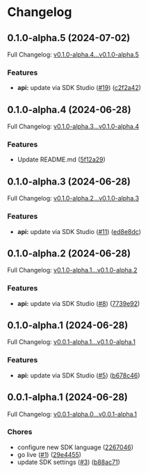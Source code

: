 # Changelog

## 0.1.0-alpha.5 (2024-07-02)

Full Changelog: [v0.1.0-alpha.4...v0.1.0-alpha.5](https://github.com/SmartDress/smartdress-python/compare/v0.1.0-alpha.4...v0.1.0-alpha.5)

### Features

* **api:** update via SDK Studio ([#19](https://github.com/SmartDress/smartdress-python/issues/19)) ([c2f2a42](https://github.com/SmartDress/smartdress-python/commit/c2f2a42940039b76157062442e5c0d91452e7f89))

## 0.1.0-alpha.4 (2024-06-28)

Full Changelog: [v0.1.0-alpha.3...v0.1.0-alpha.4](https://github.com/SmartDress/smartdress-python/compare/v0.1.0-alpha.3...v0.1.0-alpha.4)

### Features

* Update README.md ([5f12a29](https://github.com/SmartDress/smartdress-python/commit/5f12a2900307640fcc66f691e95fa13cb65827ef))

## 0.1.0-alpha.3 (2024-06-28)

Full Changelog: [v0.1.0-alpha.2...v0.1.0-alpha.3](https://github.com/SmartDress/smartdress-python/compare/v0.1.0-alpha.2...v0.1.0-alpha.3)

### Features

* **api:** update via SDK Studio ([#11](https://github.com/SmartDress/smartdress-python/issues/11)) ([ed8e8dc](https://github.com/SmartDress/smartdress-python/commit/ed8e8dc14208179aed2c981f4c6c0a7b72fc5e8d))

## 0.1.0-alpha.2 (2024-06-28)

Full Changelog: [v0.1.0-alpha.1...v0.1.0-alpha.2](https://github.com/SmartDress/smartdress-python/compare/v0.1.0-alpha.1...v0.1.0-alpha.2)

### Features

* **api:** update via SDK Studio ([#8](https://github.com/SmartDress/smartdress-python/issues/8)) ([7739e92](https://github.com/SmartDress/smartdress-python/commit/7739e924b76cd4887a29998d9f4d5d7ca5550bef))

## 0.1.0-alpha.1 (2024-06-28)

Full Changelog: [v0.0.1-alpha.1...v0.1.0-alpha.1](https://github.com/SmartDress/smartdress-python/compare/v0.0.1-alpha.1...v0.1.0-alpha.1)

### Features

* **api:** update via SDK Studio ([#5](https://github.com/SmartDress/smartdress-python/issues/5)) ([b678c46](https://github.com/SmartDress/smartdress-python/commit/b678c46290b322b15c52fa2c3d7ceb2ceed2c67b))

## 0.0.1-alpha.1 (2024-06-28)

Full Changelog: [v0.0.1-alpha.0...v0.0.1-alpha.1](https://github.com/SmartDress/smartdress-python/compare/v0.0.1-alpha.0...v0.0.1-alpha.1)

### Chores

* configure new SDK language ([2267046](https://github.com/SmartDress/smartdress-python/commit/2267046efe94ca18718ed245b93b104dede1acad))
* go live ([#1](https://github.com/SmartDress/smartdress-python/issues/1)) ([29e4455](https://github.com/SmartDress/smartdress-python/commit/29e4455343ba407276591e91386c582e1c74e807))
* update SDK settings ([#3](https://github.com/SmartDress/smartdress-python/issues/3)) ([b88ac71](https://github.com/SmartDress/smartdress-python/commit/b88ac71a7868b71836d6df8480dd2dad531e54af))
